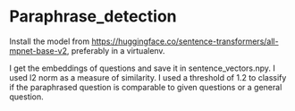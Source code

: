 # Paraphrase_detection
Install the model from https://huggingface.co/sentence-transformers/all-mpnet-base-v2,
preferably in a virtualenv.

I get the embeddings of questions and save it in sentence_vectors.npy.
I used l2 norm as a measure of similarity.
I used a threshold of 1.2 to classify if the paraphrased question is comparable to given questions or a general question.

